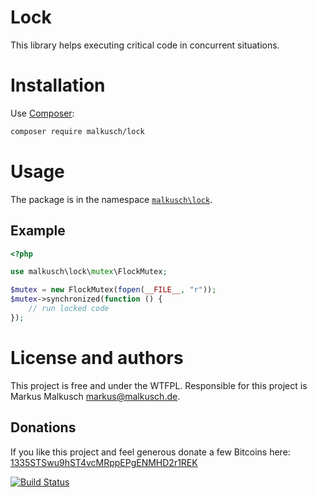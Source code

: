 # Lock

This library helps executing critical code in concurrent situations.

# Installation

Use [Composer](https://getcomposer.org/):

```sh
composer require malkusch/lock
```

# Usage

The package is in the namespace
[`malkusch\lock`](http://malkusch.github.io/lock/api/namespace-malkusch.lock.html).

## Example

```php
<?php

use malkusch\lock\mutex\FlockMutex;

$mutex = new FlockMutex(fopen(__FILE__, "r"));
$mutex->synchronized(function () {
    // run locked code
});
```

# License and authors

This project is free and under the WTFPL.
Responsible for this project is Markus Malkusch markus@malkusch.de.

## Donations

If you like this project and feel generous donate a few Bitcoins here:
[1335STSwu9hST4vcMRppEPgENMHD2r1REK](bitcoin:1335STSwu9hST4vcMRppEPgENMHD2r1REK)

[![Build Status](https://travis-ci.org/malkusch/lock.svg?branch=master)](https://travis-ci.org/malkusch/lock)
